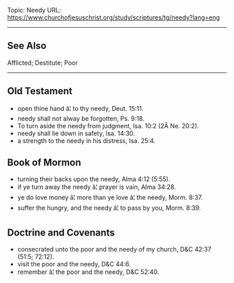 Topic: Needy
URL: https://www.churchofjesuschrist.org/study/scriptures/tg/needy?lang=eng

---

## See Also

Afflicted; Destitute; Poor

---

## Old Testament

- open thine hand â¦ to thy needy, Deut. 15:11.
- needy shall not alway be forgotten, Ps. 9:18.
- To turn aside the needy from judgment, Isa. 10:2 (2Â Ne. 20:2).
- needy shall lie down in safety, Isa. 14:30.
- a strength to the needy in his distress, Isa. 25:4.

## Book of Mormon

- turning their backs upon the needy, Alma 4:12 (5:55).
- if ye turn away the needy â¦ prayer is vain, Alma 34:28.
- ye do love money â¦ more than ye love â¦ the needy, Morm. 8:37.
- suffer the hungry, and the needy â¦ to pass by you, Morm. 8:39.

## Doctrine and Covenants

- consecrated unto the poor and the needy of my church, D&C 42:37 (51:5; 72:12).
- visit the poor and the needy, D&C 44:6.
- remember â¦ the poor and the needy, D&C 52:40.

